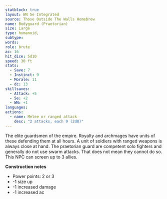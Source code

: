 ```yaml
---
statblock: true
layout: WN 5e Integrated
source: Those Outside The Walls Homebrew
name: Bodyguard (Praetorian)
size: Large
type: humanoid,
subtype:
words: 
role: brute
ac: 16
hit_dice: 5d10
speed: 30 ft
stats:
  - Save: 7
  - Instinct: 9
  - Morale: 11
  - dc: 13
skillsaves:
  - Attack: +5
  - 5e: +2
  - WN: +1
languages: 
actions:
  - name: Melee or ranged attack
    desc: "2 attacks, each 9 (2d8)"
---
```


The elite guardsmen of the empire. Royalty and archmages have units of these defending them at all hours. A unit of soldiers with ranged weapons is always close at hand. The praetorian guard are competent solo fighters and generally do not use swarm attacks. That does not mean they cannot do so. This NPC can screen up to 3 allies.

**Construction notes**
- Power points: 2 or 3
- -1 size up
- -1 increased damage
- -1 increased ac
